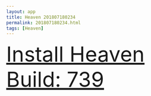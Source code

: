 ```yaml
---
layout: app
title: Heaven 201807180234
permalink: 201807180234.html
tags: [Heaven]
---
```

<div class="pure-g">
    <div class="pure-u-1-1" style="font-size: 4em">
        <a class="pure-button-primary" href="itms-services://?action=download-manifest&url=https%3A%2F%2Flitsungyisigono.github.io%2FTestScript%2Fmanifests%2F201807180234.plist"><i class="fa fa-download" aria-hidden="true"></i>Install Heaven Build: 739</a>
    </div>
</div>
